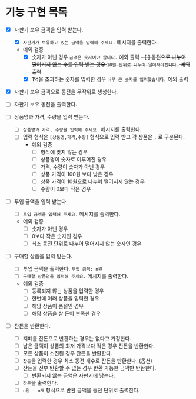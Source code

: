 # 기능 구현 목록

- [X] 자판기 보유 금액을 입력 받는다.
  - [X] `자판기가 보유하고 있는 금액을 입력해 주세요.` 메시지를 출력한다.
  - 예외 검증
    - [X] 숫자가 아닌 경우 `금액은 숫자여야 합니다.` 예외 출력
    ~~- [ ] 동전으로 나누어 떨어지지 않는 수를 입력 받는 경우 `10원 단위로 나누어 떨어져야합니다.` 예외 출력~~
    - [X] 1억을 초과하는 숫자를 입력한 경우 `너무 큰 숫자를 입력했습니다.` 예외 출력

- [X] 자판기 보유 금액으로 동전을 무작위로 생성한다.
- [ ] 자판기 보유 동전을 출력한다.

- [ ] 상품명과 가격, 수량을 입력 받는다.
  - [ ] `상품명과 가격, 수량을 입력해 주세요.` 메시지를 출력한다. 
  - [ ] 입력 형식은 `[상품명,가격,수량]` 형식으로 입력 받고 각 상품은 `;` 로 구분된다.
    - 예외 검증
      - [ ] 형식에 맞지 않는 경우
      - [ ] 상품명이 숫자로 이루어진 경우
      - [ ] 가격, 수량이 숫자가 아닌 경우
      - [ ] 상품 가격이 100원 보다 낮은 경우
      - [ ] 상품 가격이 10원으로 나누어 떨어지지 않는 경우
      - [ ] 수량이 0보다 작은 경우
    
- [ ] 투입 금액을 입력 받는다.
  - [ ] `투입 금액을 입력해 주세요.` 메시지를 출력한다.
  - 예외 검증
    - [ ] 숫자가 아닌 경우
    - [ ] 0보다 작은 숫자인 경우
    - [ ] 최소 동전 단위로 나누어 떨어지지 않는 숫자인 경우

- [ ] 구매할 상품을 입력 받는다.
  - [ ] 투입 금액을 출력한다. `투입 금액: n원`
  - [ ] `구매할 상품명을 입력해 주세요.` 메시지를 출력한다.
  - 예외 검증
    - [ ] 등록되지 않는 상품을 입력한 경우
    - [ ] 한번에 여러 상품을 입력한 경우
    - [ ] 해당 상품이 품절인 경우
    - [ ] 해당 상품을 살 돈이 부족한 경우

- [ ] 잔돈을 반환한다.
  - [ ] 지폐를 잔돈으로 반환하는 경우는 없다고 가정한다.
  - [ ] 남은 금액이 상품의 최저 가격보다 적은 경우 잔돈을 반환한다.
  - [ ] 모든 상품이 소진된 경우 잔돈을 반환한다.
  - [ ] `잔돈`을 입력한 경우 최소 동전 개수로 잔돈을 반환한다. (옵션)
  - [ ] 잔돈을 전부 반환할 수 없는 경우 반환 가능한 금액만 반환한다.
    - [ ] 반환되지 않는 금액은 자판기에 남는다.
  - [ ] `잔돈`을 출력한다.
  - [ ] `n원 - n개` 형식으로 반환 금액을 동전 단위로 출력한다.